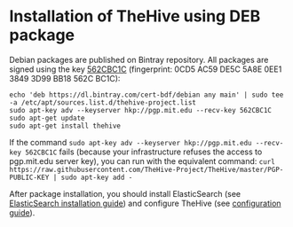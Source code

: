 # Installation of TheHive using DEB package

Debian packages are published on Bintray repository. All packages are signed using the key [562CBC1C](https://raw.githubusercontent.com/TheHive-Project/TheHive/master/PGP-PUBLIC-KEY)
(fingerprint: 0CD5 AC59 DE5C 5A8E 0EE1  3849 3D99 BB18 562C BC1C):

```
echo 'deb https://dl.bintray.com/cert-bdf/debian any main' | sudo tee -a /etc/apt/sources.list.d/thehive-project.list
sudo apt-key adv --keyserver hkp://pgp.mit.edu --recv-key 562CBC1C
sudo apt-get update
sudo apt-get install thehive
```

If the command `sudo apt-key adv --keyserver hkp://pgp.mit.edu --recv-key 562CBC1C` fails (because your infrastructure
refuses the access to pgp.mit.edu server key), you can run with the equivalent command: `curl https://raw.githubusercontent.com/TheHive-Project/TheHive/master/PGP-PUBLIC-KEY | sudo apt-key add -`

After package installation, you should install ElasticSearch
(see [ElasticSearch installation guide](elasticsearch-guide.md)) and configure TheHive
(see [configuration guide](../admin/configuration.md)).
